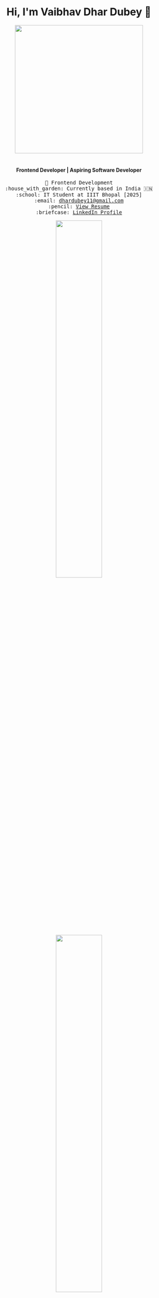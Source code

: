 <h1 align="center">Hi, I'm Vaibhav Dhar Dubey 👋</h1>

<div align="center">
  <a href="https://subscriptionplan0.netlify.app/"><img src="https://www.sarvika.com/wp-content/uploads/2021/03/Backend-Developer-Python-GIF-Dribble.gif" width="350"></a>
</div>

<br>

<h4 align="center">Frontend Developer | Aspiring Software Developer</h4>

<p align="center">
  <samp>
    🧭 Frontend Development<br>
    :house_with_garden: Currently based in India 🇮🇳<br>
    :school: IT Student at IIIT Bhopal [2025]<br>
    :email: <a href="mailto:dhardubey11@gmail.com">dhardubey11@gmail.com</a><br>
    :pencil: <a href="https://drive.google.com/file/d/1yyGOPhLltBE5yIoZODdCobYMl-c3dZr7/view">View Resume</a><br>
    :briefcase: <a href="https://www.linkedin.com/in/vaibhav3101/">LinkedIn Profile</a><br>
  </samp>
</p>  

<div align="center">
  <img height="50%" width="auto" src="https://github-readme-stats.vercel.app/api?username=vaibhavdhar31&show_icons=true&count_private=true&theme=darcula&hide_border=true&hide=issues,contribs&bg_color=00000000">
  <img height="50%" width="auto" src="https://github-readme-stats.vercel.app/api/top-langs/?username=vaibhavdhar31&layout=compact&hide_border=true&theme=darcula&bg_color=00000000&langs_count=6&hide=jupyter%20notebook,tex,css,php&exclude_repo=Pacman-AI">
<!--   <img src="https://github-readme-streak-stats.herokuapp.com?user=vaibhavdhar31&theme=darcula&hide_border=true&background=FFFFFF00"> -->
  <br><br>
  <a href="https://www.buymeacoffee.com/vaibhavdhar31"><img align="center" src="https://cdn.buymeacoffee.com/buttons/v2/default-orange.png" height="50" width="210" alt="Buy me a coffee"></a>
</div>

<br>

<p align="center">
  <a href="https://algoweb3101.netlify.app/">Algorithm Visualizer</a> • 
  <a href="https://subscriptionplan0.netlify.app/">Subscription Plan Project</a> • 
  <a href="https://vaibhavdhardub.netlify.app/">Portfolio</a>
</p>

<br>

<p align="center">
  <img src="https://github.com/vaibhavdhardub/vaibhavdhardub/blob/output/github-contribution-grid-snake.gif" alt="Contribution Snake">
</p>
